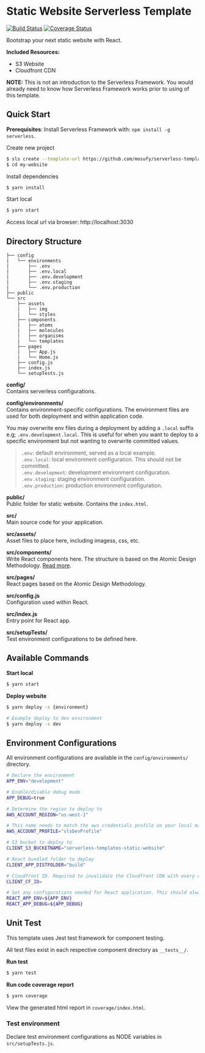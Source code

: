 # Static Website Serverless Template

[![Build Status](https://travis-ci.org/reflex-media/serverless-templates.svg?branch=master)](https://travis-ci.org/reflex-media/serverless-templates)
[![Coverage Status](https://coveralls.io/repos/github/reflex-media/serverless-templates/badge.svg?branch=master)](https://coveralls.io/github/reflex-media/serverless-templates?branch=master)

Bootstrap your next static website with React.

**Included Resources:**

- S3 Website
- Cloudfront CDN

**NOTE:** This is not an introduction to the Serverless Framework. You would already need to know how Serverless Framework works prior to using of this template.

## Quick Start

**Prerequisites**: Install Serverless Framework with: `npm install -g serverless`.

Create new project

```bash
$ sls create --template-url https://github.com/mosufy/serverless-templates/tree/master/static-website --path my-website
$ cd my-website
```

Install dependencies

```bash
$ yarn install
```

Start local

```bash
$ yarn start
```

Access local url via browser: http://localhost:3030

## Directory Structure

```
├── config
|   └── environments
|       ├── .env
|       ├── .env.local
|       ├── .env.development
|       ├── .env.staging
|       └── .env.production
├── public
└── src
    ├── assets
    |   ├── img
    |   └── styles
    ├── components
    |   ├── atoms
    |   ├── molecules
    |   ├── organisms
    |   └── templates
    ├── pages
    |   ├── App.js
    |   └── Home.js
    ├── config.js
    ├── index.js
    └── setupTests.js
```

**config/**  
Contains serverless configurations.

**config/environments/**  
Contains environment-specific configurations. The environment files are used for both deployment and within application code.

You may overwrite env files during a deployment by adding a `.local` suffix e.g; `.env.development.local`. This is useful for when you want to deploy to a specific environment but not wanting to overwrite committed values.

> `.env`: default environment, served as a local example.  
> `.env.local`: local environment configuration. This should not be committed.  
> `.env.development`: development environment configuration.  
> `.env.staging`: staging environment configuration.  
> `.env.production`: production environment configuration.

**public/**  
Public folder for static website. Contains the `index.html`.

**src/**  
Main source code for your application.

**src/assets/**  
Asset files to place here, including imagess, css, etc.

**src/components/**  
Write React components here. The structure is based on the Atomic Design Methodology. [Read more](https://blog.usejournal.com/thinking-about-react-atomically-608c865d2262).

**src/pages/**  
React pages based on the Atomic Design Methodology.

**src/config.js**  
Configuration used within React.

**src/index.js**  
Entry point for React app.

**src/setupTests/**  
Test environment configurations to be defined here.

## Available Commands

**Start local**

```bash
$ yarn start
```

**Deploy website**

```bash
$ yarn deploy -s {environment}

# Example deploy to dev environment
$ yarn deploy -s dev
```

## Environment Configurations

All environment configurations are available in the `config/environments/` directory.

```bash
# Declare the environment
APP_ENV="development"

# Enable/disable debug mode
APP_DEBUG=true

# Determine the region to deploy to
AWS_ACCOUNT_REGION="us-west-1"

# This name needs to match the aws credentials profile on your local machine
AWS_ACCOUNT_PROFILE="slsDevProfile"

# S3 bucket to deploy to
CLIENT_S3_BUCKETNAME="serverless-templates-static-website"

# React bundled folder to deploy
CLIENT_APP_DISTFOLDER="build"

# Cloudfront ID. Required to invalidate the Cloudfront CDN with every deployment
CLIENT_CF_ID=

# Set any configurations needed for React application. This should always be prefixed with "REACT_APP_". Refer to "src/config.js" for usage.
REACT_APP_ENV=${APP_ENV}
REACT_APP_DEBUG=${APP_DEBUG}

```

## Unit Test

This template uses Jest test framework for component testing.

All test files exist in each respective component directory as `__tests__/`.

**Run test**

```bash
$ yarn test
```

**Run code coverage report**

```bash
$ yarn coverage
```

View the generated html report in `coverage/index.html`.

### Test environment

Declare test environment configurations as NODE variables in `src/setupTests.js`.
